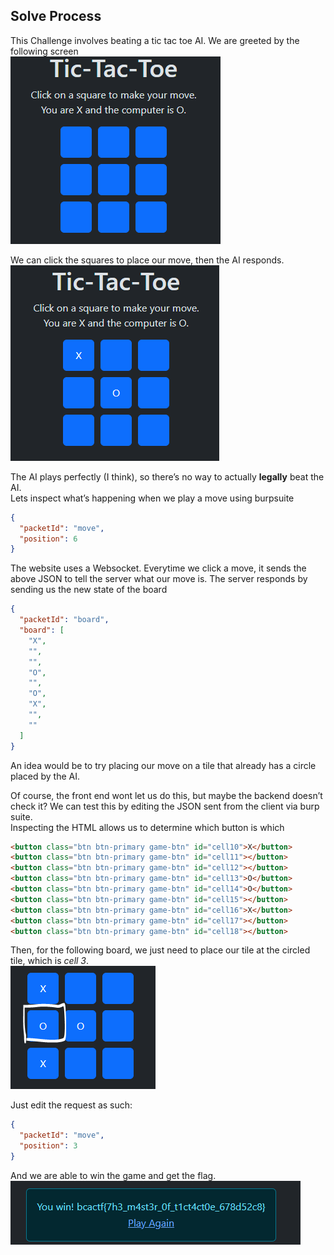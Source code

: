## Solve Process  
This Challenge involves beating a tic tac toe AI. We are greeted by the following screen  
![image18](/static/writeups/photos/image18.png)

We can click the squares to place our move, then the AI responds.  
![image19](/static/writeups/photos/image19.png)

The AI plays perfectly (I think), so there’s no way to actually **legally** beat the AI.  
Lets inspect what’s happening when we play a move using burpsuite  
```json
{
  "packetId": "move",
  "position": 6
}
```

The website uses a Websocket. Everytime we click a move, it sends the above JSON to tell the server what our move is. 
The server responds by sending us the new state of the board  
```json
{
  "packetId": "board",
  "board": [
    "X",
    "",
    "",
    "O",
    "",
    "O",
    "X",
    "",
    ""
  ]
}
```
An idea would be to try placing our move on a tile that already has a circle placed by the AI.

Of course, the front end wont let us do this, but maybe the backend doesn’t check it? We can test this by editing the JSON sent from the client via burp suite.  
Inspecting the HTML allows us to determine which button is which  
```html
<button class="btn btn-primary game-btn" id="cell10">X</button>
<button class="btn btn-primary game-btn" id="cell11"></button>
<button class="btn btn-primary game-btn" id="cell12"></button>
<button class="btn btn-primary game-btn" id="cell13">O</button>
<button class="btn btn-primary game-btn" id="cell14">O</button>
<button class="btn btn-primary game-btn" id="cell15"></button>
<button class="btn btn-primary game-btn" id="cell16">X</button>
<button class="btn btn-primary game-btn" id="cell17"></button>
<button class="btn btn-primary game-btn" id="cell18"></button>
```

Then, for the following board, we just need to place our tile at the circled tile, which is *cell 3*\.  
![image23](/static/writeups/photos/image23.png)

Just edit the request as such:  
```json
{
  "packetId": "move",
  "position": 3
}
```
And we are able to win the game and get the flag.  
![image25](/static/writeups/photos/image25.png)